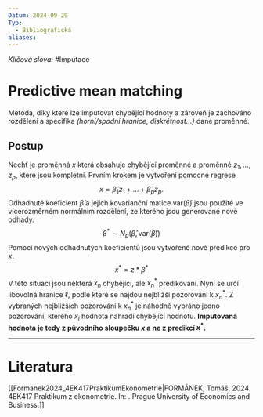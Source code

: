 ```yaml
---
Datum: 2024-09-29
Typ:
  - Bibliografická
aliases:
---
```

*Klíčová slova:* #Imputace
# Predictive mean matching
Metoda, díky které lze imputovat chybějící hodnoty a zároveň je zachováno rozdělení a specifika *(horní/spodní hranice, diskrétnost...)* dané proměnné.
## Postup
Nechť je proměnná $x$ která obsahuje chybějící proměnné a proměnné $z_1, \dots, z_p$, které jsou kompletní. Prvním krokem je vytvoření pomocné regrese
$$
x = \hat\beta_1 z_1 + \dots + \hat\beta_p z_p.
$$
Odhadnuté koeficient $\hat\beta$ a jejich kovarianční matice $\text{var}(\hat\beta)$  jsou použité ve vícerozměrném normálním rozdělení, ze kterého jsou generované nové odhady.
$$
\beta^*\sim N_p(\hat\beta, \text{var}(\hat\beta))
$$
Pomocí nových odhadnutých koeficientů jsou vytvořené nové predikce pro $x$.
$$
x^* = z * \beta^*
$$
V této situaci jsou některá $x_n$ chybějící, ale $x^*_n$ predikovaní. Nyní se určí libovolná hranice $\ell$, podle které se najdou nejbližší pozorování k $x^*_n$. Z vybraných nejbližších pozorování k $x^*_n$ je náhodně vybráno jedno pozorování, kterého $x_i$ hodnota nahradí chybějící hodnotu. **Imputovaná hodnota je tedy z původního sloupečku $x$ a ne z predikcí $x^*$.**
- - -
# Literatura
[[Formanek2024_4EK417PraktikumEkonometrie|FORMÁNEK, Tomáš, 2024. 4EK417 Praktikum z ekonometrie. In: . Prague University of Economics and Business.]]